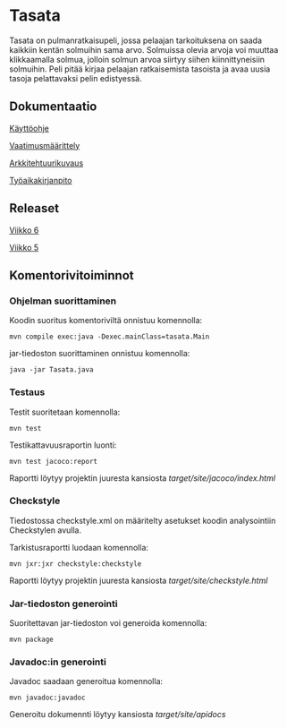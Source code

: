 # Tasata

Tasata on pulmanratkaisupeli, jossa pelaajan tarkoituksena on saada kaikkiin kentän solmuihin sama arvo. Solmuissa olevia arvoja voi muuttaa klikkaamalla solmua, jolloin solmun arvoa siirtyy siihen kiinnittyneisiin solmuihin. Peli pitää kirjaa pelaajan ratkaisemista tasoista ja avaa uusia tasoja pelattavaksi pelin edistyessä. 

## Dokumentaatio

[Käyttöohje](https://github.com/juhakaup/ot-harjoitustyo/blob/master/Tasata/dokumentaatio/kayttoohje.md)

  [Vaatimusmäärittely](https://github.com/juhakaup/ot-harjoitustyo/blob/master/Tasata/dokumentaatio/vaatimusmaarittely.md)

 [Arkkitehtuurikuvaus](https://github.com/juhakaup/ot-harjoitustyo/blob/master/Tasata/dokumentaatio/arkkitehtuuri.md)

  [Työaikakirjanpito](https://github.com/juhakaup/ot-harjoitustyo/blob/master/Tasata/dokumentaatio/tuntikirjanpito.md)

## Releaset

[Viikko 6](https://github.com/juhakaup/ot-harjoitustyo/releases/tag/0.5)

[Viikko 5](https://github.com/juhakaup/ot-harjoitustyo/releases/tag/viikko5)

## Komentorivitoiminnot

### Ohjelman suorittaminen

Koodin suoritus komentoriviltä onnistuu komennolla:

```
mvn compile exec:java -Dexec.mainClass=tasata.Main
```

jar-tiedoston suorittaminen onnistuu komennolla:

```
java -jar Tasata.java
```

### Testaus

Testit suoritetaan komennolla:

```
mvn test
```

Testikattavuusraportin luonti:

```
mvn test jacoco:report
```

Raportti löytyy projektin juuresta kansiosta *target/site/jacoco/index.html*

### Checkstyle

Tiedostossa checkstyle.xml on määritelty asetukset koodin analysointiin Checkstylen avulla.

Tarkistusraportti luodaan komennolla:

```
mvn jxr:jxr checkstyle:checkstyle
```

Raportti löytyy projektin juuresta kansiosta *target/site/checkstyle.html*

### Jar-tiedoston generointi

Suoritettavan jar-tiedoston voi generoida komennolla:

```
mvn package
```

### Javadoc:in generointi

Javadoc saadaan generoitua komennolla:

```
mvn javadoc:javadoc
```

Generoitu dokumennti löytyy kansiosta *target/site/apidocs*
